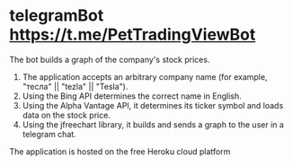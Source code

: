 # telegramBot https://t.me/PetTradingViewBot

The bot builds a graph of the company's stock prices.

1. The application accepts an arbitrary company name (for example, "тесла" || "tezla" || "Tesla").
2. Using the Bing API determines the correct name in English.
3. Using the Alpha Vantage API, it determines its ticker symbol and loads data on the stock price.
4. Using the jfreechart library, it builds and sends a graph to the user in a telegram chat.

The application is hosted on the free Heroku cloud platform
